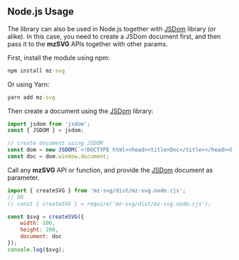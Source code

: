 
## Node.js Usage

The library can also be used in Node.js together with [JSDom](https://github.com/jsdom/jsdom) library (or alike). In this case, you need to create a JSDom document first, and then pass it to the **mzSVG** APIs together with other params.

First, install the module using npm:

```cmd
npm install mz-svg
```

Or using Yarn:

```cmd
yarn add mz-svg
```

Then create a document using the [JSDom](https://github.com/jsdom/jsdom) library:

```js
import jsdom from 'jsdom';
const { JSDOM } = jsdom;

// create document using JSDOM
const dom = new JSDOM(`<!DOCTYPE html><head><title>Doc</title></head><body></body>`);
const doc = dom.window.document;
```

Call any **mzSVG**  API or function, and provide the [JSDom](https://github.com/jsdom/jsdom) document as parameter.

```js
import { createSVG } from 'mz-svg/dist/mz-svg.node.cjs'; 
// OR
// const { createSVG } = require('mz-svg/dist/mz-svg.node.cjs');

const $svg = createSVG({
    width: 100,
    height: 200,
    document: doc
});
console.log($svg);
```
